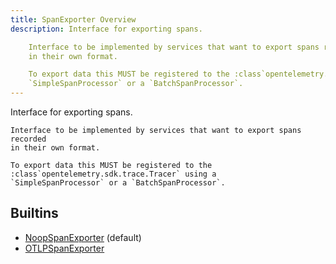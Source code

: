 ```yaml
---
title: SpanExporter Overview
description: Interface for exporting spans.

    Interface to be implemented by services that want to export spans recorded
    in their own format.

    To export data this MUST be registered to the :class`opentelemetry.sdk.trace.Tracer` using a
    `SimpleSpanProcessor` or a `BatchSpanProcessor`.
---
```

Interface for exporting spans.

    Interface to be implemented by services that want to export spans recorded
    in their own format.

    To export data this MUST be registered to the :class`opentelemetry.sdk.trace.Tracer` using a
    `SimpleSpanProcessor` or a `BatchSpanProcessor`.
## Builtins
* [NoopSpanExporter](/docs/components/spanexporter/noopspanexporter/) (default)
* [OTLPSpanExporter](/docs/components/spanexporter/otlpspanexporter/)